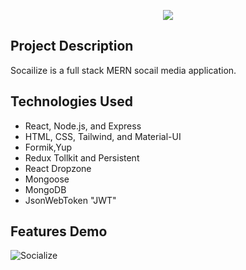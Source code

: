 
<p align="center">
<img src="https://user-images.githubusercontent.com/114322129/223909229-04fe97e4-7c8e-474d-bda8-313b94d67b40.png" >
</p>

## Project Description

Socailize is a full stack MERN socail media application.

## Technologies Used

- React, Node.js, and Express
- HTML, CSS, Tailwind, and Material-UI
- Formik,Yup
- Redux Tollkit and Persistent
- React Dropzone
- Mongoose
- MongoDB
- JsonWebToken "JWT"

## Features Demo

![Socialize](https://user-images.githubusercontent.com/114322129/223858652-1eda1f56-22cf-4b2d-b7c7-2c13f33312b1.gif)

